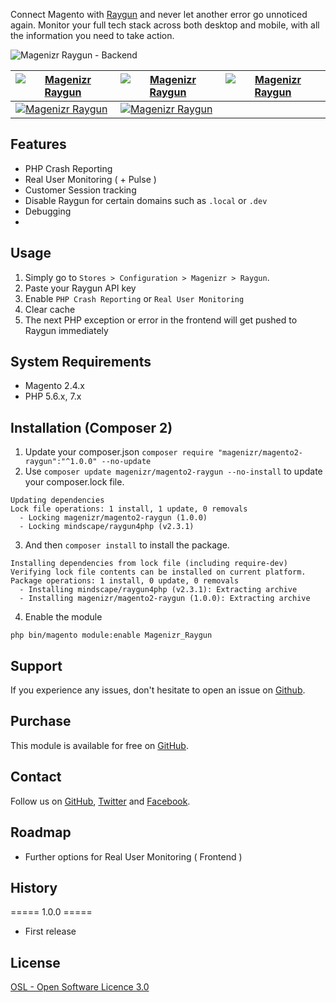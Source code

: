 Connect Magento with [Raygun](https://raygun.com) and never let another error go unnoticed again. Monitor your full tech stack across both desktop and mobile, with all the information you need to take action.

![Magenizr Raygun - Backend](https://images2.imgbox.com/58/7f/JZlH85Bn_o.jpeg)

| [![Magenizr Raygun](https://images2.imgbox.com/17/0c/P01p68xp_o.jpeg)](https://images2.imgbox.com/17/0c/P01p68xp_o.jpeg) | [![Magenizr Raygun](https://images2.imgbox.com/87/92/mtUM3izb_o.jpeg)](https://images2.imgbox.com/87/92/mtUM3izb_o.jpeg) | [![Magenizr Raygun](https://images2.imgbox.com/2a/c2/rUAraq6N_o.jpeg)](https://images2.imgbox.com/2a/c2/rUAraq6N_o.jpeg)|
|--------------------------------------------------------------------------------------------------------------------------|--------------------------------------------------------------------------------------------------------------------------|-----------------------------------------------------------------------|
| [![Magenizr Raygun](https://images2.imgbox.com/90/19/w33CZXim_o.jpeg)](https://images2.imgbox.com/90/19/w33CZXim_o.jpeg) | [![Magenizr Raygun](https://images2.imgbox.com/4a/5b/sH4sDEMp_o.jpeg)](https://images2.imgbox.com/4a/5b/sH4sDEMp_o.jpeg) ||

## Features

- PHP Crash Reporting
- Real User Monitoring ( + Pulse )
- Customer Session tracking
- Disable Raygun for certain domains such as `.local` or `.dev`
- Debugging
- 
## Usage

1. Simply go to `Stores > Configuration > Magenizr > Raygun`.
2. Paste your Raygun API key
3. Enable `PHP Crash Reporting` or `Real User Monitoring`
4. Clear cache
5. The next PHP exception or error in the frontend will get pushed to Raygun immediately

## System Requirements

- Magento 2.4.x
- PHP 5.6.x, 7.x

## Installation (Composer 2)

1. Update your composer.json `composer require "magenizr/magento2-raygun":"^1.0.0" --no-update`
2. Use `composer update magenizr/magento2-raygun --no-install` to update your composer.lock file.

```
Updating dependencies
Lock file operations: 1 install, 1 update, 0 removals
  - Locking magenizr/magento2-raygun (1.0.0)
  - Locking mindscape/raygun4php (v2.3.1)
```

3. And then `composer install` to install the package.

```
Installing dependencies from lock file (including require-dev)
Verifying lock file contents can be installed on current platform.
Package operations: 1 install, 0 update, 0 removals
  - Installing mindscape/raygun4php (v2.3.1): Extracting archive
  - Installing magenizr/magento2-raygun (1.0.0): Extracting archive
```

4. Enable the module

```
php bin/magento module:enable Magenizr_Raygun
```

## Support

If you experience any issues, don't hesitate to open an issue
on [Github](https://github.com/magenizr/Magenizr_Raygun/issues).

## Purchase

This module is available for free on [GitHub](https://github.com/magenizr).

## Contact

Follow us on [GitHub](https://github.com/magenizr), [Twitter](https://twitter.com/magenizr)
and [Facebook](https://www.facebook.com/magenizr).

## Roadmap

- Further options for Real User Monitoring ( Frontend )

## History

===== 1.0.0 =====

* First release

## License

[OSL - Open Software Licence 3.0](https://opensource.org/licenses/osl-3.0.php)
